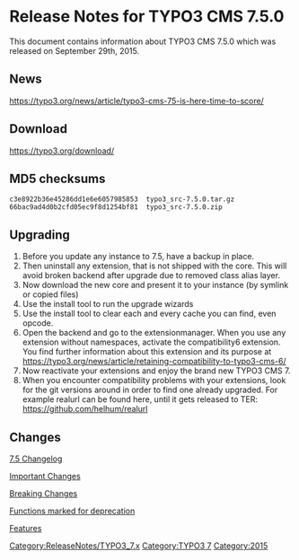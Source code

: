 Release Notes for TYPO3 CMS 7.5.0
=================================

This document contains information about TYPO3 CMS 7.5.0 which was
released on September 29th, 2015.

News
----

<https://typo3.org/news/article/typo3-cms-75-is-here-time-to-score/>

Download
--------

<https://typo3.org/download/>

MD5 checksums
-------------

    c3e8922b36e45286dd1e6e6057985853  typo3_src-7.5.0.tar.gz
    66bac9ad4d0b2cfd05ec9f8d1254bf81  typo3_src-7.5.0.zip

Upgrading
---------

1.  Before you update any instance to 7.5, have a backup in place.
2.  Then uninstall any extension, that is not shipped with the core.
    This will avoid broken backend after upgrade due to removed class
    alias layer.
3.  Now download the new core and present it to your instance (by
    symlink or copied files)
4.  Use the install tool to run the upgrade wizards
5.  Use the install tool to clear each and every cache you can find,
    even opcode.
6.  Open the backend and go to the extensionmanager. When you use any
    extension without namespaces, activate the compatibility6 extension.
    You find further information about this extension and its purpose at
    <https://typo3.org/news/article/retaining-compatibility-to-typo3-cms-6/>
7.  Now reactivate your extensions and enjoy the brand new TYPO3 CMS 7.
8.  When you encounter compatibility problems with your extensions, look
    for the git versions around in order to find one already upgraded.
    For example realurl can be found here, until it gets released to
    TER: <https://github.com/helhum/realurl>

Changes
-------

[7.5
Changelog](https://docs.typo3.org/typo3cms/extensions/core/7.6/Changelog/7.5/Index.html)

[Important Changes](TYPO3.CMS/Releases/7.5/Important "wikilink")

[Breaking Changes](TYPO3.CMS/Releases/7.5/Breaking "wikilink")

[Functions marked for
deprecation](TYPO3.CMS/Releases/7.5/Deprecation "wikilink")

[Features](TYPO3.CMS/Releases/7.5/Feature "wikilink")

<Category:ReleaseNotes/TYPO3_7.x> [Category:TYPO3
7](Category:TYPO3_7 "wikilink") <Category:2015>
